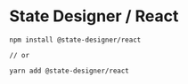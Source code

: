 # State Designer / React

```
npm install @state-designer/react

// or

yarn add @state-designer/react
```
